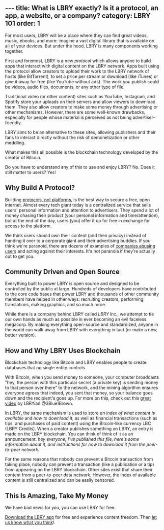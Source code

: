 ﻿﻿---
title: What is LBRY exactly? Is it a protocol, an app, a website, or a company?
category: LBRY 101
order: 1
---

For most users, LBRY will be a place where they can find great videos, music, ebooks, and more: imagine a vast digital library that is available on all of your devices. But under the hood, LBRY is many components working together.

First and foremost, LBRY is a new *protocol* which allows anyone to build apps that interact with digital content on the LBRY network. Apps built using the protocol allow creators to upload their work to the LBRY network of hosts (like BitTorrent), to set a price per stream or download (like iTunes) or give it away for free (like YouTube without ads). The work you publish could be videos, audio files, documents, or any other type of file.

Traditional video (or other content) sites such as YouTube, Instagram, and Spotify store your uploads on their servers and allow viewers to download them. They also allow creators to make some money through advertising or other mechanisms. However, there are some well-known drawbacks, especially for people whose material is perceived as not being advertiser-friendly.

LBRY aims to be an alternative to these sites, allowing publishers and their fans to interact directly without the risk of demonetization or other meddling.

What makes this all possible is the blockchain technology developed by the creator of Bitcoin.

Do you have to understand any of this to use and enjoy LBRY? No. Does it still matter to users? Yes!

## Why Build A Protocol?
Building [protocols, not platforms](/news/blockchain-is-love-blockchain-is-life), is the best way to secure a free, open internet. Almost every tech giant today is a centralized service that sells users' personal information and attention to advertisers. They spend a lot of money chasing their product (your personal information and time/attention), but at the end of the day, users (you) offer it up for free in exchange for access to the platform.

We think users should own their content (and their privacy) instead of handing it over to a corporate giant and their advertising buddies. If you think we're paranoid, there are dozens of examples of [companies abusing users](/news/why-do-tech-giants-abuse-their-users) and acting against their interests. It's not paranoia if they're actually out to get you.

## Community Driven and Open Source
Everything built to power LBRY is open source and designed to be controlled by the public at large. Hundreds of developers have contributed to the core code bases that power LBRY and thousands of other community members have helped in other ways: recruiting creators, performing translations, making graphics, and so much mroe.

While there is a company behind LBRY called _LBRY Inc._, we attempt to tie our own hands as much as possible in ever becoming an evil faceless megacorp. By making everything open-source and standardized, anyone in the world can walk away from LBRY with everything in tact (or make a new, better version).

## How and Why LBRY Uses Blockchain

Blockchain technology like Bitcoin and LBRY enables people to create databases that no single entity controls. 

With Bitcoin, when you send money to someone, your computer broadcasts "hey, the person with this particular secret (a private key) is sending money to that person over there" to the network, and the mining algorithm ensures everyone agrees that indeed, you sent that money, so your balance goes down and the recipient's goes up. For more on this, check out this [great video](https://beta.lbry.tv/@3Blue1Brown:b/ever-wonder-how-bitcoin-and-other:1) by LBRYian @3Blue1Brown.

In LBRY, the same mechanism is used to store *an index of what content is available* and *how to download it*, as well as financial transactions (such as tips, and purchases of paid content) using the Bitcoin-like currency LBC (LBRY Credits). When a creator publishes something on LBRY, an entry is made on the LBRY blockchain. You can think of think of it as an announcement: *hey everyone, I've published this file, here's some information about it, and instructions for how to download it from the peer-to-peer network*. 

For the same reasons that nobody can prevent a Bitcoin transaction from taking place, nobody can prevent a transaction (like a publication or a tip) from appearing on the LBRY blockchain. Other sites exist that share their content from a peer-to-peer data network. However, the index of available content is still centralized and can be easily censored.

## This Is Amazing, Take My Money

We have bad news for you, you can use LBRY for free.

[Download the LBRY app](/get?auto=1) for free and experience content freedom. Then [let us know what you think](https://chat.lbry.com)!.
